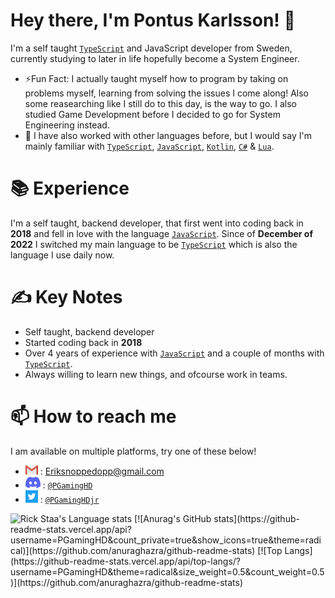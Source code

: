 # Hey there, I'm Pontus Karlsson! 👋

I'm a self taught [`TypeScript`](https://www.typescriptlang.org) and JavaScript developer from Sweden, currently studying to later in life hopefully become a System Engineer.

* ⚡Fun Fact: I actually taught myself how to program by taking on problems myself, learning from solving the issues I come along! Also some reasearching like I still do to this day, is the way to go. I also studied Game Development before I decided to go for System Engineering instead.
* 🤔 I have also worked with other languages before, but I would say I'm mainly familiar with [`TypeScript`](https://www.typescriptlang.org), [`JavaScript`](https://www.javascript.com), [`Kotlin`](https://kotlinlang.org), [`C#`](https://learn.microsoft.com/en-us/dotnet/csharp/) & [`Lua`](https://www.lua.org).

# 📚 Experience 
I'm a self taught, backend developer, that first went into coding back in **2018** and fell in love with the language [`JavaScript`](https://www.javascript.com). Since of **December of 2022** I switched my main language to be [`TypeScript`](https://www.typescriptlang.org) which is also the language I use daily now.

# ✍ Key Notes
* Self taught, backend developer
* Started coding back in **2018**
* Over 4 years of experience with [`JavaScript`](https://www.javascript.com) and a couple of months with [`TypeScript`](https://www.typescriptlang.org).
* Always willing to learn new things, and ofcourse work in teams.

# 📫 How to reach me
I am available on multiple platforms, try one of these below!

* ![image](https://github.com/PGamingHD/PGamingHD/blob/main/assets/logo-gmail.png) : [Eriksnoppedopp@gmail.com](mailto:Eriksnoppedopp@gmail.com)
* ![image](https://github.com/PGamingHD/PGamingHD/blob/main/assets/logo-discord.png) : [`@PGamingHD`](https://discord.com/users/266726434855321600)
* ![image](https://github.com/PGamingHD/PGamingHD/blob/main/assets/logo-twitter.png) : [`@PGamingHDjr`](https://twitter.com/PGamingHDjr)


<img height=200 width=200 src="https://github-readme-stats-git-master-rstaa-rickstaa.vercel.app/api/top-langs/?username=PGamingHD&layout=compact&langs_count=10&hide_border=1&role=OWNER,COLLABORATOR&theme=dark#gh-dark-mode-only" alt="Rick Staa's Language stats" />
[![Anurag's GitHub stats](https://github-readme-stats.vercel.app/api?username=PGamingHD&count_private=true&show_icons=true&theme=radical)](https://github.com/anuraghazra/github-readme-stats) [![Top Langs](https://github-readme-stats.vercel.app/api/top-langs/?username=PGamingHD&theme=radical&size_weight=0.5&count_weight=0.5)](https://github.com/anuraghazra/github-readme-stats)
